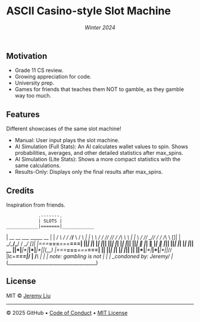 # ASCII Casino-style Slot Machine

<header>

<!--
  <<< Author notes: Course header >>>
  Include a 1280×640 image, course title in sentence case, and a concise description in emphasis.
  In your repository settings: enable template repository, add your 1280×640 social image, auto delete head branches.
  Add your open source license, GitHub uses MIT license.
-->

_Winter 2024_

</header>

<!--
  <<< Author notes: Finish >>>
  Review what we learned, ask for feedback, provide next steps.
-->

## Motivation
- Grade 11 CS review.
- Growing appreciation for code.
- University prep.
- Games for friends that teaches them NOT to gamble, as they gamble way too much.

## Features

Different showcases of the same slot machine!
- Manual: User input plays the slot machine.
- AI Simulation (Full Stats): An AI calculates wallet values to spin. Shows probabilities, averages, and other detailed statistics after max_spins.
- AI Simulation (Lite Stats): Shows a more compact statistics with the same calculations.
- Results-Only: Displays only the final results after max_spins.

## Credits

Inspiration from friends.

                .-------.
                | SLOTS |
    ____________|=======|____________
   |  __    __    ___  _____   __    |
   | / _\  / /   /___\/__   \ / _\   |
   | \ \  / /   //  //  / /\ \ \    |
   | _\ \/ /___/ \_//  / /  \/_\ \ []|
   | \__/\____/\___/   \/     \__/ []|
   |===_______===_______===_______===|
   ||*|       |*|       |*|       |*||
   ||*|       |*|       |*|       |*||
   ||*|  🍇   |*|  🍊   |*|  🍌   |*||
   ||*|       |*|       |*|       |*|| __
   ||*|_______|*|_______|*|_______|*||(__)
   |===_______===_______===_______===| ||
   ||*|       |*|       |*|       |*|| ||
   ||*|_______|*|_______|*|_______|*||_//
   |lc=___________________________===|_/
   |  /___________________________\  |
   |   |  note: gambling is not  |   |
  _|    \__condoned by: Jeremy__/    |_
 (_____________________________________)

## License
MIT © [Jeremy Liu]()

<footer>

<!--
  <<< Author notes: Footer >>>
  Add a link to get support, GitHub status page, code of conduct, license link.
-->

---

&copy; 2025 GitHub &bull; [Code of Conduct](https://www.contributor-covenant.org/version/2/1/code_of_conduct/code_of_conduct.md) &bull; [MIT License](https://gh.io/mit)

</footer>
